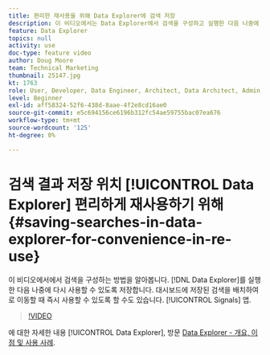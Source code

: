 ```yaml
---
title: 편리한 재사용을 위해 Data Explorer에 검색 저장
description: 이 비디오에서는 Data Explorer에서 검색을 구성하고 실행한 다음 나중에 다시 사용할 수 있도록 저장하는 방법을 알아봅니다. 대시보드에 저장된 검색을 배치하여 신호 앱으로 이동할 때 즉시 사용할 수 있도록 할 수도 있습니다.
feature: Data Explorer
topics: null
activity: use
doc-type: feature video
author: Doug Moore
team: Technical Marketing
thumbnail: 25147.jpg
kt: 1763
role: User, Developer, Data Engineer, Architect, Data Architect, Admin, Leader
level: Beginner
exl-id: aff58324-52f6-438d-8aae-4f2e8cd16ae0
source-git-commit: e5c694156ce6196b312fc54ae59755bac07ea676
workflow-type: tm+mt
source-wordcount: '125'
ht-degree: 0%

---
```


# 검색 결과 저장 위치 [!UICONTROL Data Explorer] 편리하게 재사용하기 위해 {#saving-searches-in-data-explorer-for-convenience-in-re-use}

이 비디오에서에서 검색을 구성하는 방법을 알아봅니다. [!DNL Data Explorer]를 실행한 다음 나중에 다시 사용할 수 있도록 저장합니다. 대시보드에 저장된 검색을 배치하여 로 이동할 때 즉시 사용할 수 있도록 할 수도 있습니다. [!UICONTROL Signals] 앱.

>[!VIDEO](https://video.tv.adobe.com/v/25147/?quality=12)

에 대한 자세한 내용 [!UICONTROL Data Explorer], 방문 [Data Explorer - 개요, 이점 및 사용 사례](https://experiencecloud.adobe.com/resources/help/en_US/aam/data-explorer.html).
